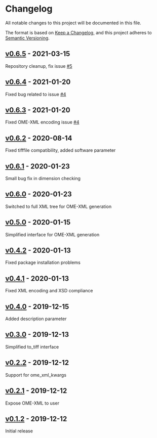 # Changelog

All notable changes to this project will be documented in this file.

The format is based on [Keep a Changelog](https://keepachangelog.com/en/1.0.0/),
and this project adheres to [Semantic Versioning](https://semver.org/spec/v2.0.0.html).

## [v0.6.5] - 2021-03-15

Repository cleanup, fix issue [#5](https://github.com/BodenmillerGroup/xtiff/issues/5)

## [v0.6.4] - 2021-01-20

Fixed bug related to issue [#4](https://github.com/BodenmillerGroup/xtiff/issues/4)

## [v0.6.3] - 2021-01-20

Fixed OME-XML encoding issue [#4](https://github.com/BodenmillerGroup/xtiff/issues/4)

## [v0.6.2] - 2020-08-14

Fixed tifffile compatibility, added software parameter

## [v0.6.1] - 2020-01-23

Small bug fix in dimension checking

## [v0.6.0] - 2020-01-23 

Switched to full XML tree for OME-XML generation

## [v0.5.0] - 2020-01-15

Simplified interface for OME-XML generation

## [v0.4.2] - 2020-01-13

Fixed package installation problems

## [v0.4.1] - 2020-01-13

Fixed XML encoding and XSD compliance

## [v0.4.0] - 2019-12-15

Added description parameter

## [v0.3.0] - 2019-12-13

Simplified to_tiff interface

## [v0.2.2] - 2019-12-12

Support for ome_xml_kwargs

## [v0.2.1] - 2019-12-12

Expose OME-XML to user

## [v0.1.2] - 2019-12-12

Initial release


[v0.6.5]: https://github.com/BodenmillerGroup/xtiff/compare/v0.6.4...v0.6.5
[v0.6.4]: https://github.com/BodenmillerGroup/xtiff/compare/v0.6.3...v0.6.4
[v0.6.3]: https://github.com/BodenmillerGroup/xtiff/compare/v0.6.2...v0.6.3
[v0.6.2]: https://github.com/BodenmillerGroup/xtiff/compare/v0.6.1...v0.6.2
[v0.6.1]: https://github.com/BodenmillerGroup/xtiff/compare/v0.6.0...v0.6.1
[v0.6.0]: https://github.com/BodenmillerGroup/xtiff/compare/v0.5.0...v0.6.0
[v0.5.0]: https://github.com/BodenmillerGroup/xtiff/compare/v0.4.2...v0.5.0
[v0.4.2]: https://github.com/BodenmillerGroup/xtiff/compare/v0.4.1...v0.4.2
[v0.4.1]: https://github.com/BodenmillerGroup/xtiff/compare/v0.4.0...v0.4.1
[v0.4.0]: https://github.com/BodenmillerGroup/xtiff/compare/v0.3.0...v0.4.0
[v0.3.0]: https://github.com/BodenmillerGroup/xtiff/compare/v0.2.2...v0.3.0
[v0.2.2]: https://github.com/BodenmillerGroup/xtiff/compare/v0.2.1...v0.2.2
[v0.2.1]: https://github.com/BodenmillerGroup/xtiff/compare/v0.1.2...v0.2.1
[v0.1.2]: https://github.com/BodenmillerGroup/xtiff/releases/tag/v0.1.2
